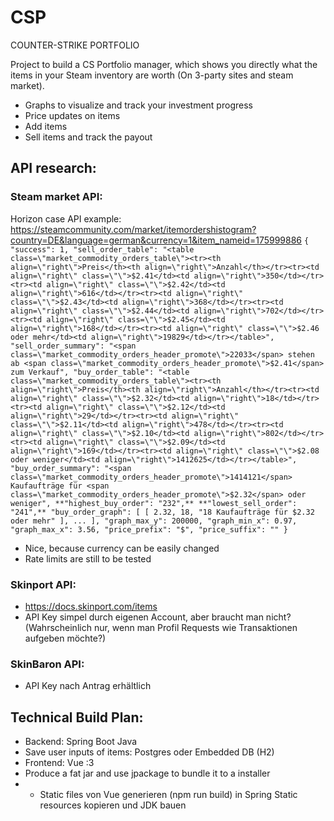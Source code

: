 # CSP
COUNTER-STRIKE PORTFOLIO 

Project to build a CS Portfolio manager, which shows you directly what the items in your Steam inventory are worth (On 3-party sites and steam market).
-  Graphs to visualize and track your investment progress
-  Price updates on items
-  Add items
-  Sell items and track the payout

## API research:
### Steam market API:
Horizon case API example: https://steamcommunity.com/market/itemordershistogram?country=DE&language=german&currency=1&item_nameid=175999886
`{
  "success": 1,
  "sell_order_table": "<table class=\"market_commodity_orders_table\"><tr><th align=\"right\">Preis</th><th align=\"right\">Anzahl</th></tr><tr><td align=\"right\" class=\"\">$2.41</td><td align=\"right\">350</td></tr><tr><td align=\"right\" class=\"\">$2.42</td><td align=\"right\">616</td></tr><tr><td align=\"right\" class=\"\">$2.43</td><td align=\"right\">368</td></tr><tr><td align=\"right\" class=\"\">$2.44</td><td align=\"right\">702</td></tr><tr><td align=\"right\" class=\"\">$2.45</td><td align=\"right\">168</td></tr><tr><td align=\"right\" class=\"\">$2.46 oder mehr</td><td align=\"right\">19829</td></tr></table>",
  "sell_order_summary": "<span class=\"market_commodity_orders_header_promote\">22033</span> stehen ab <span class=\"market_commodity_orders_header_promote\">$2.41</span> zum Verkauf",
  "buy_order_table": "<table class=\"market_commodity_orders_table\"><tr><th align=\"right\">Preis</th><th align=\"right\">Anzahl</th></tr><tr><td align=\"right\" class=\"\">$2.32</td><td align=\"right\">18</td></tr><tr><td align=\"right\" class=\"\">$2.12</td><td align=\"right\">29</td></tr><tr><td align=\"right\" class=\"\">$2.11</td><td align=\"right\">478</td></tr><tr><td align=\"right\" class=\"\">$2.10</td><td align=\"right\">802</td></tr><tr><td align=\"right\" class=\"\">$2.09</td><td align=\"right\">169</td></tr><tr><td align=\"right\" class=\"\">$2.08 oder weniger</td><td align=\"right\">1412625</td></tr></table>",
  "buy_order_summary": "<span class=\"market_commodity_orders_header_promote\">1414121</span> Kaufaufträge für <span class=\"market_commodity_orders_header_promote\">$2.32</span> oder weniger",
  **"highest_buy_order": "232",**
  **"lowest_sell_order": "241",**
  "buy_order_graph": [
    [
      2.32,
      18,
      "18 Kaufaufträge für $2.32 oder mehr"
    ],
    ...
  ],
  "graph_max_y": 200000,
  "graph_min_x": 0.97,
  "graph_max_x": 3.56,
  "price_prefix": "$",
  "price_suffix": ""
}`

- Nice, because currency can be easily changed
- Rate limits are still to be tested
### Skinport API:
-  https://docs.skinport.com/items
-  API Key simpel durch eigenen Account, aber braucht man nicht? (Wahrscheinlich nur, wenn man Profil Requests wie Transaktionen aufgeben möchte?)
### SkinBaron API:
-  API Key nach Antrag erhältlich
## Technical Build Plan:
- Backend: Spring Boot Java
- Save user inputs of items: Postgres oder Embedded DB (H2)
- Frontend: Vue :3
- Produce a fat jar and use jpackage to bundle it to a installer
- - Static files von Vue generieren (npm run build) in Spring Static resources kopieren und JDK bauen
